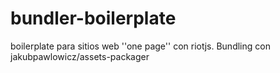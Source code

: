 # bundler-boilerplate
boilerplate para sitios web ''one page'' con riotjs. Bundling con jakubpawlowicz/assets-packager
